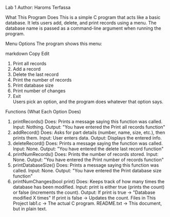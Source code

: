Lab 1
Author: Haroms Terfassa

What This Program Does
This is a simple C program that acts like a basic database. It lets users add, delete, and print records using a menu. The database name is passed as a command-line argument when running the program.

Menu Options
The program shows this menu:

markdown
Copy
Edit
1. Print all records  
2. Add a record  
3. Delete the last record  
4. Print the number of records  
5. Print database size  
6. Print number of changes  
7. Exit  
Users pick an option, and the program does whatever that option says.

Functions (What Each Option Does)
1. printRecords()
Does: Prints a message saying this function was called.
Input: Nothing.
Output: "You have entered the Print all records function"
2. addRecord()
Does: Asks for part details (number, name, size, etc.), then prints them.
Input: User enters data.
Output: Displays the entered info.
3. deleteRecord()
Does: Prints a message saying the function was called.
Input: None.
Output: "You have entered the delete last record function"
4. printNumRecords()
Does: Prints the number of records stored.
Input: None.
Output: "You have entered the Print number of records function"
5. printDatabaseSize()
Does: Prints a message saying this function was called.
Input: None.
Output: "You have entered the Print database size function"
6. printNumChanges(bool print)
Does: Keeps track of how many times the database has been modified.
Input: print is either true (prints the count) or false (increments the count).
Output:
If print is true → "Database modified X times"
If print is false → Updates the count.
Files in This Project
lab1.c → The actual C program.
README.txt → This document, but in plain text.
